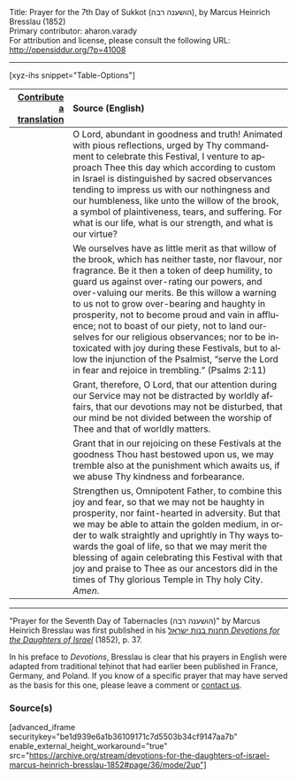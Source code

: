 <html>
<head></head>
<body>
Title: Prayer for the 7th Day of Sukkot (הושענה רבה), by Marcus Heinrich Bresslau (1852)<br />
Primary contributor: aharon.varady<br />
For attribution and license, please consult the following URL: <a href="http://opensiddur.org/?p=41008">http://opensiddur.org/?p=41008</a>
<p />
<hr />

[xyz-ihs snippet="Table-Options"]<table style="margin-left: auto; margin-right: auto;" class="draggable">
<thead><tr><th id="x" style="text-align: right;"><a href="/contributing/upload/">Contribute a translation</a></th><th style="text-align: left;">Source (English)</th></tr></thead>
<tbody>
<tr><td style="vertical-align:top;">
<div class="liturgy" lang="he">

</span></div></td>
 
<td style="vertical-align:top;">
<div class="english" lang="en">
O Lord, abundant in goodness and truth! 
Animated with pious reflections, 
urged by Thy commandment to celebrate this Festival, 
I venture to approach Thee this day 
which according to custom in Israel 
is distinguished by sacred observances 
tending to impress us 
with our nothingness and our humbleness, 
like unto the willow of the brook, 
a symbol of plaintiveness, tears, and suffering. 
For what is our life, 
what is our strength, 
and what is our virtue? 
</div></td></tr>


<tr><td style="vertical-align:top;">
<div class="liturgy" lang="he">

</span></div></td>
 
<td style="vertical-align:top;">
<div class="english" lang="en">
We ourselves have as little merit as that willow of the brook, 
which has neither taste, nor flavour, nor fragrance. 
Be it then a token of deep humility, 
to guard us against over-rating our powers, 
and over-valuing our merits. 
Be this willow a warning to us 
not to grow over-bearing and haughty in prosperity, 
not to become proud and vain in affluence; 
not to boast of our piety, 
not to land ourselves for our religious observances; 
nor to be intoxicated with joy during these Festivals, 
but to allow the injunction of the Psalmist, 
“serve the Lord in fear and rejoice in trembling.” <span class="citation">(Psalms 2:11)</span>
</div></td></tr>


<tr><td style="vertical-align:top;">
<div class="liturgy" lang="he">

</span></div></td>
 
<td style="vertical-align:top;">
<div class="english" lang="en">
Grant, therefore, O Lord, 
that our attention during our Service 
may not be distracted by worldly affairs, 
that our devotions may not be disturbed, 
that our mind be not divided 
between the worship of Thee 
and that of worldly matters. 
</div></td></tr>


<tr><td style="vertical-align:top;">
<div class="liturgy" lang="he">

</span></div></td>
 
<td style="vertical-align:top;">
<div class="english" lang="en">
Grant that in our rejoicing on these Festivals 
at the goodness Thou hast bestowed upon us, 
we may tremble also at the punishment which awaits us, 
if we abuse Thy kindness and forbearance. 
</div></td></tr>


<tr><td style="vertical-align:top;">
<div class="liturgy" lang="he">

</span></div></td>
 
<td style="vertical-align:top;">
<div class="english" lang="en">
Strengthen us, Omnipotent Father, 
to combine this joy and fear, 
so that we may not be haughty in prosperity, 
nor faint-hearted in adversity. 
But that we may be able to attain the golden medium, 
in order to walk straightly and uprightly in Thy ways 
towards the goal of life, 
so that we may merit the blessing of again celebrating this Festival 
with that joy and praise to Thee 
as our ancestors did in the times of Thy glorious Temple 
in Thy holy City. 
<em>Amen</em>. 
</div></td></tr>
</tbody></table>

<hr />

"Prayer for the Seventh Day of Tabernacles (הושענה רבה)" by Marcus Heinrich Bresslau was first published in his <a href="/?p=32040">תחנות בנות ישראל <em>Devotions for the Daughters of Israel</em></a> (1852), p. 37. 

In his preface to <em>Devotions</em>, Bresslau is clear that his prayers in English were adapted from traditional teḥinot that had earlier been published in France, Germany, and Poland. If you know of a specific prayer that may have served as the basis for this one, please leave a comment or <a href="/contact/">contact us</a>.

<h3>Source(s)</h3>

[advanced_iframe securitykey="be1d939e6a1b36109171c7d5503b34cf9147aa7b" enable_external_height_workaround="true" src="https://archive.org/stream/devotions-for-the-daughters-of-israel-marcus-heinrich-bresslau-1852#page/36/mode/2up"]

&nbsp;
</body>
</html>